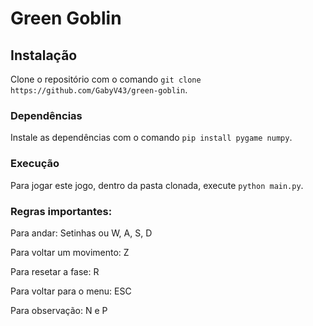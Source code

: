 # Green Goblin

## Instalação

Clone o repositório com o comando `git clone https://github.com/GabyV43/green-goblin`.

### Dependências

Instale as dependências com o comando `pip install pygame numpy`.

### Execução

Para jogar este jogo, dentro da pasta clonada, execute `python main.py`.

### Regras importantes:

Para andar: Setinhas ou W, A, S, D

Para voltar um movimento: Z

Para resetar a fase: R

Para voltar para o menu: ESC

Para observação: N e P
